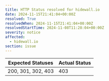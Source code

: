 ```yaml
---
title: HTTP Status resolved for hidewall.io
date: 2024-11-15T21:41:04+00:00Z
resolved: True
resolvedWhen: 2024-11-15T21:41:04+00:00Z
resolvedStartTime: 2024-11-08T11:28:04+00:00Z
severity: notice
affected:
  - hidewall.io
section: issue
---
```


| Expected Statuses | Actual Status  |
|-------------------|----------------|
| 200, 301, 302, 403 | 403 |
